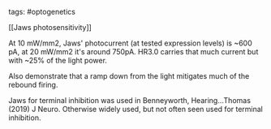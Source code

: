 tags: #optogenetics

[[Jaws photosensitivity]]

At 10 mW/mm2, Jaws' photocurrent (at tested expression levels) is ~600 pA, at 20 mW/mm2 it's around 750pA. HR3.0 carries that much current but with ~25% of the light power.

Also demonstrate that a ramp down from the light mitigates much of the rebound firing.  

Jaws for terminal inhibition was used in Benneyworth, Hearing...Thomas (2019) J Neuro. Otherwise widely used, but not often seen used for terminal inhibition.
